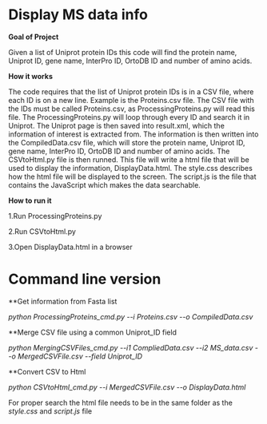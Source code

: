 # Display MS data info

**Goal of Project**

Given a list of Uniprot protein IDs this code will find the protein name, Uniprot ID, gene name, InterPro ID, OrtoDB ID and number of amino acids.

**How it works**

The code requires that the list of Uniprot protein IDs is in a CSV file, where each ID is on a new line. Example is the Proteins.csv file. The CSV file with the IDs must be called Proteins.csv, as ProcessingProteins.py will read this file. The ProcessingProteins.py will loop through every ID and search it in Uniprot. The Uniprot page is then saved into result.xml, which the information of interest is extracted from. The information is then written into the CompiledData.csv file, which will store the protein name, Uniprot ID, gene name, InterPro ID, OrtoDB ID and number of amino acids. The CSVtoHtml.py file is then runned. This file will write a html file that will be used to display the information, DisplayData.html. The style.css describes how the html file will be displayed to the screen. The script.js is the file that contains the JavaScript which makes the data searchable.

**How to run it**

1.Run ProcessingProteins.py

2.Run CSVtoHtml.py

3.Open DisplayData.html in a browser

# Command line version

**Get information from Fasta list

*python ProcessingProteins_cmd.py --i Proteins.csv --o CompiledData.csv*

**Merge CSV file using a common Uniprot_ID field

*python MergingCSVFiles_cmd.py --i1 CompliedData.csv --i2 MS_data.csv --o MergedCSVFile.csv --field Uniprot_ID*

**Convert CSV to Html

*python CSVtoHtml_cmd.py --i MergedCSVFile.csv --o DisplayData.html*

For proper search the html file needs to be in the same folder as the *style.css* and *script.js* file







